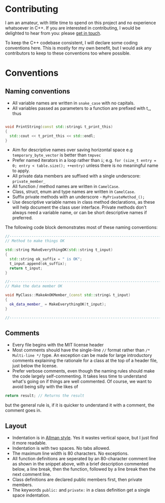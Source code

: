 # Contributing

I am an amateur, with little time to spend on this project and no experience whatsoever in C++. If you are interested in contributing, I would be delighted to hear from you: please [get in touch](Allan.Cameron@nhs.net).

To keep the C++ codebase consistent, I will declare some coding conventions here. This is mostly for my own benefit, but I would ask any contributors to keep to these conventions too where possible.

# Conventions

## Naming conventions
- All variable names are written in `snake_case` with no capitals.
- All variables passed as parameters to a function are prefixed with t_, thus 
```cpp

void PrintString(const std::string& t_print_this)
{
  std::cout << t_print_this << std::endl;
}

```
- Aim for descriptive names over saving horizontal space e.g `temporary_byte_vector` is better than `tmpvec`
- Prefer named iterators in a loop rather than `i`; e.g. `for (size_t entry = 0; entry < table.size(); ++entry)` unless there is no meaningful name to apply.
- All private data members are suffixed with a single underscore: `private_member_`
- All function / method names are written in `CamelCase`.
- Class, struct, enum and type names are written in `CamelCase`.
- Suffix private methods with an underscore - `MyPrivateMethod_();`
- Use descriptive variable names in class method declarations, as these will help document the class user interface. Private methods don't always need a variable name, or can be short descriptive names if preferred.

The following code block demonstrates most of these naming conventions:

```cpp
//---------------------------------------------------------------------------//
// Method to make things OK

std::string MakeEverythingOK(std::string t_input)
{
  std::string ok_suffix = " is OK";
  t_input.append(ok_suffix);
  return t_input;
}

//---------------------------------------------------------------------------//
// Make the data member OK

void MyClass::MakeAnOKMember_(const std::string& t_input)
{
  ok_data_member_ = MakeEverythingOK(t_input);
}

//---------------------------------------------------------------------------//
```


## Comments
- Every file begins with the MIT license header
- Most comments should have the single-line `//` format rather than `/* Multi-line */` type. An exception can be made for large introductory comments explaining the rationale for a class at the top of a header file, just below the license.
- Prefer verbose comments, even though the naming rules should make the code largely self-commenting. It takes less time to understand what's going on if things are well commented. Of course, we want to avoid being silly with the likes of
```cpp
return result; // Returns the result
```
but the general rule is, if it is quicker to understand it with a comment, the comment goes in.

## Layout
- Indentation is in [Allman style](https://en.wikipedia.org/wiki/Indentation_style#Allman_style). Yes it wastes vertical space, but I just find it more readable.
- Indentation is with two spaces. No tabs allowed.
- The maximum line width is 80 characters. No exceptions.
- All function definitions are seperated by an 80-character comment line as shown in the snippet above, with a brief description commented below, a line break, then the function, followed by a line break then the next comment line.
- Class definitions are declared public members first, then private members.
- The keywords `public:` and `private:` in a class definition get a single space indentation.
